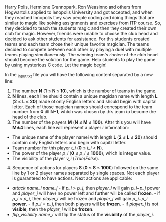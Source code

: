 Harry Polis, Hermione Grannopark, Ron Weasinno and others from Hogwartolis applied to Innopolis University and got accepted, and when they reached Innopolis they saw people coding and doing things that are similar to magic like solving assignments and exercises from ITP course. So, they decided to teach the students magic and then they created their own club for magic. However, friends were unable to choose the club head and decided to ask other students for assistance. For this students created teams and each team chose their unique favorite magician. The teams decided to compete between each other by playing a duel with multiple teams playing simultaneously. The winning team's choice of the club head should become the solution for the game. Help students to play the game by using mysterious C code. Let the magic begin!

In the <sub>input.txt</sub> file you will have the following content separated by a new line:
1. The number **N** (**1** ≤ **N** ≤ **10**), which is the number of teams in the game.
2. **N**  lines, each line should contain a unique magician name with length **L** (**2** ≤ **L** ≤ **20**) made of only English letters and should begin with capital letter. Each of those magician names should correspond to the team number from **0** till **N−1**, which was chosen by this team to become the head of the club.
3. The number of the players **M** (**N** ≤ **M** ≤ **100**). After this you will have **M∗4** lines, each line will represent a player *i* information:
  * The unique name of the player namei with length **L** (**2** ≤ **L** ≤ **20**) should contain only English letters and begin with capital letter.
  * Team number for this player *t_i* (**0** ≤ *t_i* < **N**).
  * The power of the player *p_i* (**0** ≤ *p_i* ≤ **1000**), which is integer value.
  * The visibility of the player *v_i* (*True*/*False*).
4. Sequence of actions for players **S** (**0** ≤ **S** ≤ **1000**) followed on the same line by 1 or 2 player names separated by single spaces. Not each player is guaranteed to have actions. Next actions are applicable:
 * *attack name_i name_j*
         - if *p_i* > *p_j*, then *player_i* will gain *p_i−p_j* power and *player_j* will have no power left and further will be called **frozen**.
         - if *p_i* < *p_j*, then *player_i* will be frozen and *player_j* will gain *p_j−p_i* **power**.
         - if *p_i* = *p_j*, then both players will be **frozen**.
         - if *player_j* is not **visible**, then the *player_i* will be **frozen**.
 * *flip_visibility name_i* will flip the status of the **visibility** of the *player_i*.
